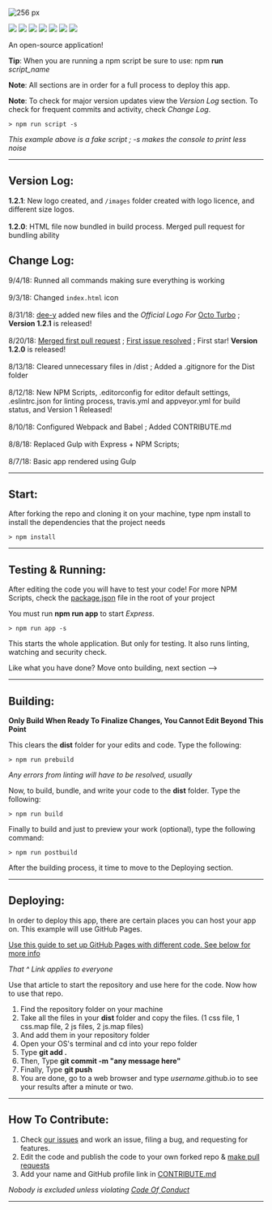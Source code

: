 ![256 px](https://user-images.githubusercontent.com/36637989/44937318-90ad0280-ad70-11e8-8876-ae6bb0e4757b.png)

![](https://api.travis-ci.org/rocketbear27/octo-turbo.svg?branch=master)
![](https://img.shields.io/badge/contributors-3-brightgreen.svg)
![](https://img.shields.io/badge/npm_scripts-passing-brightgreen.svg)
![](https://img.shields.io/badge/issues-0-brightgreen.svg)
![](https://img.shields.io/badge/forks-2-brightgreen.svg)
![](https://img.shields.io/badge/stars-2-brightgreen.svg)
![](https://img.shields.io/badge/security_status-safe-brightgreen.svg)

An open-source application! 

**Tip**: When you are running a npm script be sure to use: npm **run** _script_name_

**Note**: All sections are in order for a full process to deploy this app.

**Note**: To check for major version updates view the _Version Log_ section. To check for frequent commits and activity, check _Change Log_.

```
> npm run script -s
```
_This example above is a fake script ; -s makes the console to print less noise_

---
## Version Log:
**1.2.1**: New logo created, and `/images` folder created with logo licence, and different size logos.
<br><br>
**1.2.0**: HTML file now bundled in build process. Merged pull request for bundling ability


## Change Log:
9/4/18: Runned all commands making sure everything is working
<br><br>
9/3/18: Changed `index.html` icon
<br><br>
8/31/18: [dee-y](https://github.com/dee-y) added new files and the _Official Logo For_ [Octo Turbo](https://github.com/rocketbear27/octo-turbo) ; **Version 1.2.1** is released!
<br><br>
8/20/18: [Merged first pull request](https://github.com/rocketbear27/octo-turbo/pull/3) ; [First issue resolved](https://github.com/rocketbear27/octo-turbo/issues/2) ; First star! **Version 1.2.0** is released!
<br><br>
8/13/18: Cleared unnecessary files in /dist ; Added a .gitignore for the Dist folder
<br><br>
8/12/18: New NPM Scripts, .editorconfig for editor default settings, .eslintrc.json for linting process, travis.yml and appveyor.yml for build status, and Version 1 Released!
<br><br>
8/10/18: Configured Webpack and Babel ; Added CONTRIBUTE.md
<br><br>
8/8/18: Replaced Gulp with Express + NPM Scripts;
<br><br>
8/7/18: Basic app rendered using Gulp

---

## Start:

After forking the repo and cloning it on your machine, type npm install to install the dependencies that the project needs

``` code
> npm install
```

---

## Testing & Running:
After editing the code you will have to test your code! For more NPM Scripts, check the [package.json](https://github.com/rocketbear27/octo-turbo/blob/master/package.json) file in the root of your project

You must run **npm run app** to start _Express_.

``` code
> npm run app -s
```

This starts the whole application. But only for testing. It also runs linting, watching and security check.

Like what you have done? Move onto building, next section -->

---
## Building:

**Only Build When Ready To Finalize Changes, You Cannot Edit Beyond This Point**

This clears the **dist** folder for your edits and code. Type the following:

``` code
> npm run prebuild
```

_Any errors from linting will have to be resolved, usually_

Now, to build, bundle, and write your code to the **dist** folder. Type the following:

``` code
> npm run build
```

Finally to build and just to preview your work (optional), type the following command:

``` code 
> npm run postbuild
```

After the building process, it time to move to the Deploying section.

---

## Deploying:

In order to deploy this app, there are certain places you can host your app on. This example will use GitHub Pages.

[Use this guide to set up GitHub Pages with different code. See below for more info](https://www.khanacademy.org/computing/computer-programming/html-css/web-development-tools/a/hosting-your-website-on-github)

_That ^ Link applies to everyone_

Use that article to start the repository and use here for the code. Now how to use that repo.

1. Find the repository folder on your machine
2. Take all the files in your **dist** folder and copy the files. (1 css file, 1 css.map file, 2 js files, 2 js.map files)
3. And add them in your repository folder
4. Open your OS's terminal and cd into your repo folder
5. Type **git add .**
6. Then, Type **git commit -m "any message here"**
7. Finally, Type **git push**
8. You are done, go to a web browser and type _username_.github.io to see your results after a minute or two.

---

## How To Contribute:
1. Check [our issues](https://github.com/rocketbear27/octo-turbo/issues) and work an issue, filing a bug, and requesting for features.
2. Edit the code and publish the code to your own forked repo & [make pull requests](https://github.com/Roshanjossey/first-contributions/blob/master/README.md)
3. Add your name and GitHub profile link in [CONTRIBUTE.md]()

_Nobody is excluded unless violating [Code Of Conduct](https://github.com/rocketbear27/octo-turbo/wiki/Code-Of-Conduct)_

---
